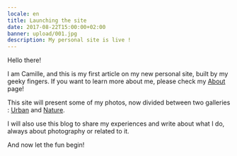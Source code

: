 ```yaml
---
locale: en
title: Launching the site
date: 2017-08-22T15:00:00+02:00
banner: upload/001.jpg
description: My personal site is live !
---
```


Hello there!

I am Camille, and this is my first article on my new personal site, built by my geeky fingers. If you want to learn more about me, please check my [About](/about) page!

This site will present some of my photos, now divided between two galleries : [Urban](/gallery/urban) and [Nature](/gallery/nature).

I will also use this blog to share my experiences and write about what I do, always about photography or related to it.

And now let the fun begin!

